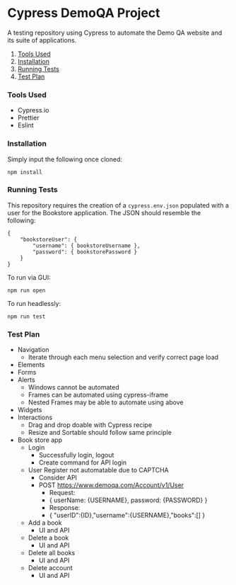 # Cypress DemoQA Project

A testing repository using Cypress to automate the Demo QA website and its suite of applications.

1. [Tools Used](#tools-used)
2. [Installation](#installation)
3. [Running Tests](#running-tests)
4. [Test Plan](#test-plan)

### Tools Used
- Cypress.io
- Prettier
- Eslint

### Installation
Simply input the following once cloned:

`npm install`

### Running Tests

This repository requires the creation of a `cypress.env.json` populated with a user for the Bookstore application. The JSON should resemble the following:

```
{
    "bookstoreUser": {
        "username": { bookstoreUsername },
        "password": { bookstorePassword }
    }
}
```

To run via GUI:

`npm run open`

To run headlessly:

`npm run test`

### Test Plan
- Navigation
  - Iterate through each menu selection and verify correct page load
- Elements
- Forms
- Alerts
  - Windows cannot be automated
  - Frames can be automated using cypress-iframe
  - Nested Frames may be able to automate using above
- Widgets
- Interactions
  - Drag and drop doable with Cypress recipe
  - Resize and Sortable should follow same principle
- Book store app
  - Login
    - Successfully login, logout
    - Create command for API login
  - User Register not automatable due to CAPTCHA
    - Consider API
    - POST https://www.demoqa.com/Account/v1/User
      - Request:
      - { userName: {USERNAME}, password: {PASSWORD} }
      - Response:
      - { "userID":{ID},"username":{USERNAME},"books":[] }
  - Add a book
    - UI and API
  - Delete a book
    - UI and API
  - Delete all books
    - UI and API
  - Delete account
    - UI and API
